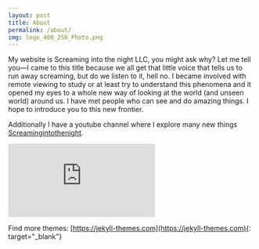 ```yaml
---
layout: post
title: About
permalink: /about/
img: logo_400_250_Photo.png
---
```


My website is Screaming into the night LLC, you might ask why? Let me tell you—I came to this title because we all get that little voice that tells us to run away screaming, but do we listen to it, hell no. I became involved with remote viewing to study or at least try to understand this phenomena and it opened my eyes to a whole new way of looking at the world (and unseen world) around us. I have met people who can see and do amazing things. I hope to introduce you to this new frontier.

 Additionally I have a youtube channel where I explore many new things [Screamingintothenight](https://www.youtube.com/@jeffjones-fv3ds). 


<iframe class="video" src="https://www.youtube.com/embed/6qqIy97WbGA" frameborder="0" allowfullscreen></iframe>


Find more themes: [https://jekyll-themes.com](https://jekyll-themes.com){: target="_blank"}
